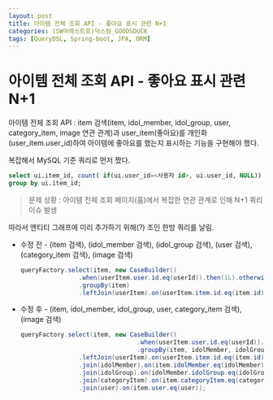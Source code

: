 ```yaml
---
layout: post
title: 아이템 전체 조회 API - 좋아요 표시 관련 N+1
categories: (SW마에스트로)덕스팀_GOODSDUCK
tags: [QueryDSL, Spring-boot, JPA, ORM]
---
```


# 아이템 전체 조회 API - 좋아요 표시 관련 N+1

아이템 전체 조회 API : item 검색(item, idol_member, idol_group, user, category_item, image 연관 관계)과 user_item(좋아요)를 개인화(user_item.user_id)하여 아이템에 좋아요를 했는지 표시하는 기능을 구현해야 했다.

복잡해서 MySQL 기준 쿼리로 먼저 짰다.

```sql
select ui.item_id, count( if(ui.user_id=<사용자 id>, ui.user_id, NULL)) from user_item ui
group by ui.item_id;
```

> 문제 상황 : 아이템 전체 조회 페이지(홈)에서 복잡한 연관 관계로 인해 N+1 쿼리 이슈 발생
> 

따라서 엔티티 그래프에 미리 추가하기 위해(?) 조인 한방 쿼리를 날림. 

- 수정 전 - (item 검색), (idol_member 검색), (idol_group 검색), (user 검색), (category_item 검색), (image 검색)
    
    ```java
    queryFactory.select(item, new CaseBuilder()
                    .when(userItem.user.id.eq(userId)).then(1L).otherwise(0L).sum())             .from(item)
                    .groupBy(item)
                    .leftJoin(userItem).on(userItem.item.id.eq(item.id));
    ```
    
- 수정 후 - (item, idol_member, idol_group, user, category_item 검색), (image 검색)
    
    ```java
    queryFactory.select(item, new CaseBuilder()
    								.when(userItem.user.id.eq(userId)).then(1L).otherwise(0L).sum(), idolMember, idolGroup, categoryItem, user)
    								.groupBy(item, idolMember, idolGroup, categoryItem, user)
                    .leftJoin(userItem).on(userItem.item.id.eq(item.id))
                    .join(idolMember).on(item.idolMember.eq(idolMember))
                    .join(idolGroup).on(idolMember.idolGroup.eq(idolGroup))
                    .join(categoryItem).on(item.categoryItem.eq(categoryItem))
                    .join(user).on(item.user.eq(user));
    ```
